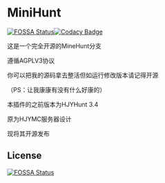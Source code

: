 # MiniHunt
[![FOSSA Status](https://app.fossa.com/api/projects/git%2Bgithub.com%2FMiaoCraft%2FMiniHunt.svg?type=shield)](https://app.fossa.com/projects/git%2Bgithub.com%2FMiaoCraft%2FMiniHunt?ref=badge_shield)[![Codacy Badge](https://app.codacy.com/project/badge/Grade/f679296731b34c2ba2f794e5e54721e9)](https://www.codacy.com/gh/MiaoCraft/MiniHunt/dashboard?utm_source=github.com&amp;utm_medium=referral&amp;utm_content=MiaoCraft/MiniHunt&amp;utm_campaign=Badge_Grade)

这是一个完全开源的MineHunt分支

遵循AGPLV3协议

你可以把我的源码拿去整活但如运行修改版本请记得开源

（PS：让我康康有没有什么好康的）

本插件的之前版本为HJYHunt 3.4

原为HJYMC服务器设计

现将其开源发布 


## License
[![FOSSA Status](https://app.fossa.com/api/projects/git%2Bgithub.com%2FMiaoCraft%2FMiniHunt.svg?type=large)](https://app.fossa.com/projects/git%2Bgithub.com%2FMiaoCraft%2FMiniHunt?ref=badge_large)
